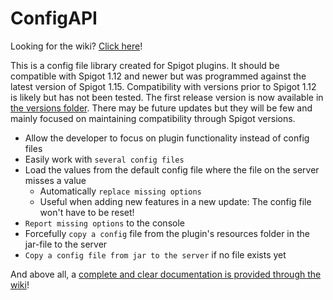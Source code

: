 # ConfigAPI
Looking for the wiki? [Click here](https://github.com/Nuytemans-Dieter/ConfigAPI/wiki)!

 This is a config file library created for Spigot plugins. It should be compatible with Spigot 1.12 and newer but was programmed against the latest version of Spigot 1.15. Compatibility with versions prior to Spigot 1.12 is likely but has not been tested.
 The first release version is now available in [the versions folder](https://github.com/Nuytemans-Dieter/ConfigAPI/tree/master/versions). There may be future updates but they will be few and mainly focused on maintaining compatibility through Spigot versions.
 - Allow the developer to focus on plugin functionality instead of config files
 - Easily work with `several config files`
 - Load the values from the default config file where the file on the server misses a value
   - Automatically `replace missing options`
   - Useful when adding new features in a new update: The config file won't have to be reset!
 - `Report missing options` to the console
 - Forcefully `copy a config` file from the plugin's resources folder in the jar-file to the server
 - `Copy a config file from jar to the server` if no file exists yet

And above all, a [complete and clear documentation is provided through the wiki](https://github.com/Nuytemans-Dieter/ConfigAPI/wiki)!
